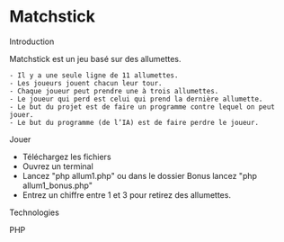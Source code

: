 # Matchstick

Introduction 

  Matchstick est un jeu basé sur des allumettes.
  
    - Il y a une seule ligne de 11 allumettes.
    - Les joueurs jouent chacun leur tour.
    - Chaque joueur peut prendre une à trois allumettes.
    - Le joueur qui perd est celui qui prend la dernière allumette.
    - Le but du projet est de faire un programme contre lequel on peut jouer.
    - Le but du programme (de l’IA) est de faire perdre le joueur.
    
Jouer
  
  - Téléchargez les fichiers
  - Ouvrez un terminal
  - Lancez "php allum1.php" ou dans le dossier Bonus lancez "php allum1_bonus.php"
  - Entrez un chiffre entre 1 et 3 pour retirez des allumettes.
  
Technologies

  PHP
